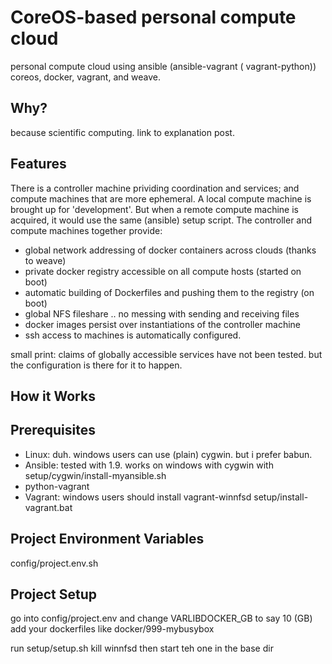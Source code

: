 # CoreOS-based personal compute cloud
personal compute cloud using ansible (ansible-vagrant ( vagrant-python)) coreos, docker, vagrant, and weave.

## Why?
because scientific computing. link to explanation post.

## Features
There is a controller machine prividing coordination and services; and compute machines that are more ephemeral. A local compute machine is brought up for 'development'. But when a remote compute machine is acquired, it would use the same (ansible) setup script. The controller and compute machines together provide:
- global network addressing of docker containers across clouds (thanks to weave)
- private docker registry accessible on all compute hosts (started on boot)
- automatic building of Dockerfiles and pushing them to the registry (on boot)
- global NFS fileshare .. no messing with sending and receiving files 
- docker images persist over instantiations of the controller machine
- ssh access to machines is automatically configured.

small print: claims of globally accessible services have not been tested. but the configuration is there for it to happen.

## How it Works

## Prerequisites

- Linux: duh. windows users can use  (plain) cygwin. but i prefer babun.
- Ansible: tested with 1.9. works on windows with cygwin with setup/cygwin/install-myansible.sh
- python-vagrant
- Vagrant: windows users should install vagrant-winnfsd setup/install-vagrant.bat

## Project Environment Variables

config/project.env.sh

## Project Setup

go into config/project.env and change VARLIBDOCKER_GB to say 10 (GB)
add your dockerfiles like docker/999-mybusybox

run setup/setup.sh
kill winnfsd then start teh one in the base dir
